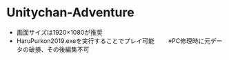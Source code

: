 # Unitychan-Adventure

* 画面サイズは1920×1080が推奨
* HaruPurkon2019.exeを実行することでプレイ可能
　　※PC修理時に元データの破損、その後編集不可
